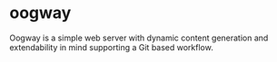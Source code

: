 # oogway
Oogway is a simple web server with dynamic content generation and extendability in mind supporting a Git based workflow.
